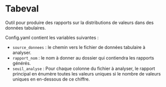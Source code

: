 # Tabeval
Outil pour produire des rapports sur la distributions de valeurs dans des données tabulaires.

Config.yaml contient les variables suivantes :
* `source_donnees` : le chemin vers le fichier de données tabulaire à analyser.
* `rapport_nom` : le nom à donner au dossier qui contiendra les rapports générés.
* `seuil_analyse` : Pour chaque colonne du fichier à analyser, le rapport principal en énumère toutes les valeurs uniques si le nombre de valeurs uniques en en-dessous de ce chiffre.